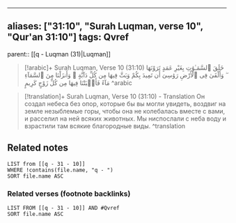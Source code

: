 
---
aliases: ["31:10", "Surah Luqman, verse 10", "Qur'an 31:10"]
tags: Qvref
---

parent:: [[q - Luqman (31)|Luqman]]

> [!arabic]+ Surah Luqman, Verse 10 (31:10)
> <span class="quran-arabic">خَلَقَ ٱلسَّمَـٰوَٰتِ بِغَيْرِ عَمَدٍ تَرَوْنَهَا ۖ وَأَلْقَىٰ فِى ٱلْأَرْضِ رَوَٰسِىَ أَن تَمِيدَ بِكُمْ وَبَثَّ فِيهَا مِن كُلِّ دَآبَّةٍ ۚ وَأَنزَلْنَا مِنَ ٱلسَّمَآءِ مَآءً فَأَنۢبَتْنَا فِيهَا مِن كُلِّ زَوْجٍ كَرِيمٍ</span>
^arabic

> [!translation]+ Surah Luqman, Verse 10 (31:10) - Translation
> Он создал небеса без опор, которые бы вы могли увидеть, воздвиг на земле незыблемые горы, чтобы она не колебалась вместе с вами, и расселил на ней всяких животных. Мы ниспослали с неба воду и взрастили там всякие благородные виды.
^translation



## Related notes
```dataview
LIST from [[q - 31 - 10]]
WHERE !contains(file.name, "q - ")
SORT file.name ASC
```

### Related verses (footnote backlinks)
```dataview
LIST FROM [[q - 31 - 10]] AND #Qvref
SORT file.name ASC
```

